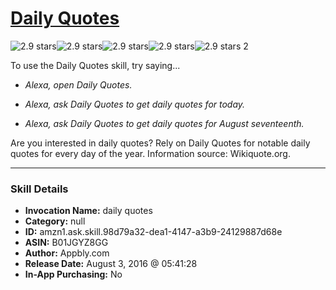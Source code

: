 # [Daily Quotes](http://alexa.amazon.com/#skills/amzn1.ask.skill.98d79a32-dea1-4147-a3b9-24129887d68e)
![2.9 stars](../../images/ic_star_black_18dp_1x.png)![2.9 stars](../../images/ic_star_black_18dp_1x.png)![2.9 stars](../../images/ic_star_half_black_18dp_1x.png)![2.9 stars](../../images/ic_star_border_black_18dp_1x.png)![2.9 stars](../../images/ic_star_border_black_18dp_1x.png) 2

To use the Daily Quotes skill, try saying...

* *Alexa, open Daily Quotes.*

* *Alexa, ask Daily Quotes to get daily quotes for today.*

* *Alexa, ask Daily Quotes to get daily quotes for August seventeenth.*

Are you interested in daily quotes? Rely on Daily Quotes for notable daily quotes for every day of the year. Information source: Wikiquote.org.

***

### Skill Details

* **Invocation Name:** daily quotes
* **Category:** null
* **ID:** amzn1.ask.skill.98d79a32-dea1-4147-a3b9-24129887d68e
* **ASIN:** B01JGYZ8GG
* **Author:** Appbly.com
* **Release Date:** August 3, 2016 @ 05:41:28
* **In-App Purchasing:** No
